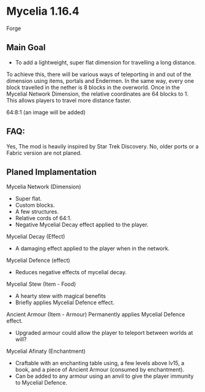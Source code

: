 # Mycelia 1.16.4
Forge

## Main Goal
- To add a lightweight, super flat dimension for travelling a long distance.

To achieve this, there will be various ways of teleporting in and out of the dimension using items, portals and Endermen. In the same way, every one block travelled in the nether is 8 blocks in the overworld. Once in the Mycelial Network Dimension, the relative coordinates are 64 blocks to 1. This allows players to travel more distance faster.

64:8:1 (an image will be added)

## FAQ: 
Yes, The mod is heavily inspired by Star Trek Discovery.
No, older ports or a Fabric version are not planed.
   

## Planed Implamentation

Mycelia Network (Dimension)
- Super flat.
- Custom blocks.
- A few structures. 
- Relative cords of 64:1.
- Negative Mycelial Decay effect applied to the player.

Mycelial Decay (Effect)
- A damaging effect applied to the player when in the network.

Mycelial Defence (effect)
- Reduces negative effects of mycelial decay.

Mycelial Stew (Item - Food)
- A hearty stew with magical benefits
- Briefly applies Mycelial Defence effect.

Ancient Armour (Item - Armour)
Permanently applies Mycelial Defence effect.
- Upgraded armour could allow the player to teleport between worlds at will?

Mycelial Afinaty (Enchantment) 
- Craftable with an enchanting table using, a few levels above lv15, a book, and a piece of Ancient Armour (consumed by enchantment).
- Can be added to any armour using an anvil to give the player immunity to Mycelial Defence.

